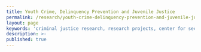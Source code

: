 ```yaml
---
title: Youth Crime, Delinquency Prevention and Juvenile Justice
permalink: /research/youth-crime-delinquency-prevention-and-juvenile-justice/
layout: page
keywords: 'criminal justice research, research projects, center for security and crime science'
description: >-
published: true
---
```

